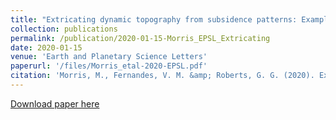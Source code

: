 ```yaml
---
title: "Extricating dynamic topography from subsidence patterns: Examples from Eastern North America's passive margin"
collection: publications
permalink: /publication/2020-01-15-Morris_EPSL_Extricating
date: 2020-01-15
venue: 'Earth and Planetary Science Letters'
paperurl: '/files/Morris_etal-2020-EPSL.pdf'
citation: 'Morris, M., Fernandes, V. M. &amp; Roberts, G. G. (2020). Extricating dynamic topography from subsidence patterns: Examples from Eastern North America&apos;s passive margin, Earth and Planetary Science Letters, 530. https://doi.org/ 10.1016/j.epsl.2019.115840'
---
```


<a href='/files/Morris_etal-2020-EPSL.pdf'>Download paper here</a>
